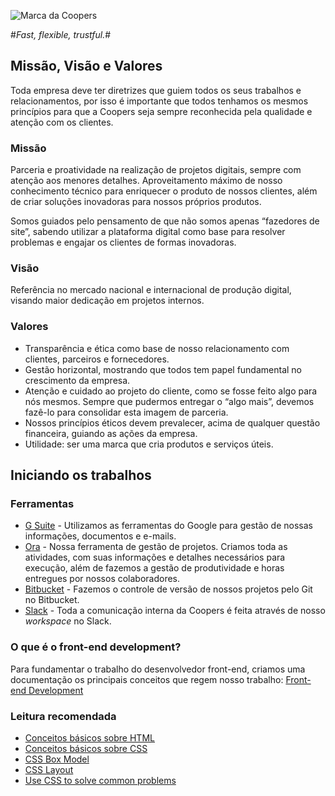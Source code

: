 ![Marca da Coopers](http://www.coopers.pro/assets/img/coopers-brand.png)

#_Fast, flexible, trustful._#

## Missão, Visão e Valores
Toda empresa deve ter diretrizes que guiem todos os seus trabalhos e relacionamentos, por isso é importante que todos tenhamos os mesmos princípios para que a Coopers seja sempre reconhecida pela qualidade e atenção com os clientes.

### Missão
Parceria e proatividade na realização de projetos digitais, sempre com atenção aos menores detalhes. Aproveitamento máximo de nosso conhecimento técnico para enriquecer o produto de nossos clientes, além de criar soluções inovadoras para nossos próprios produtos.

Somos guiados pelo pensamento de que não somos apenas “fazedores de site”, sabendo utilizar a plataforma digital como base para resolver problemas e engajar os clientes de formas inovadoras.

### Visão
Referência no mercado nacional e internacional de produção digital, visando maior dedicação em projetos internos.

### Valores
- Transparência e ética como base de nosso relacionamento com clientes, parceiros e fornecedores.
- Gestão horizontal, mostrando que todos tem papel fundamental no crescimento da empresa.
- Atenção e cuidado ao projeto do cliente, como se fosse feito algo para nós mesmos. Sempre que pudermos entregar o “algo mais”, devemos fazê-lo para consolidar esta imagem de parceria.
- Nossos princípios éticos devem prevalecer, acima de qualquer questão financeira, guiando as ações da empresa.
- Utilidade: ser uma marca que cria produtos e serviços úteis.


## Iniciando os trabalhos

### Ferramentas 
- [G Suite](https://gsuite.google.com/) - Utilizamos as ferramentas do Google para gestão de nossas informações, documentos e e-mails.
- [Ora](http://ora.pm) - Nossa ferramenta de gestão de projetos. Criamos toda as atividades, com suas informações e detalhes necessários para execução, além de fazemos a gestão de produtividade e horas entregues por nossos colaboradores.
- [Bitbucket](https://bitbucket.org/) - Fazemos o controle de versão de nossos projetos pelo Git no Bitbucket.
- [Slack](http://slack.com/) - Toda a comunicação interna da Coopers é feita através de nosso _workspace_ no Slack.

### O que é o front-end development?
Para fundamentar o trabalho do desenvolvedor front-end, criamos uma documentação os principais conceitos que regem nosso trabalho: [Front-end Development](https://web.archive.org/web/20181225021447/http://frontenddevelopment.com.br/front-end-development/)

### Leitura recomendada
- [Conceitos básicos sobre HTML](https://developer.mozilla.org/en-US/docs/Learn/Getting_started_with_the_web/HTML_basics)
- [Conceitos básicos sobre CSS](https://developer.mozilla.org/en-US/docs/Learn/CSS/Introduction_to_CSS)
- [CSS Box Model](https://developer.mozilla.org/en-US/docs/Learn/CSS/Introduction_to_CSS/Box_model)
- [CSS Layout](https://developer.mozilla.org/en-US/docs/Learn/CSS/CSS_layout)
- [Use CSS to solve common problems](https://developer.mozilla.org/en-US/docs/Learn/CSS/Howto)
